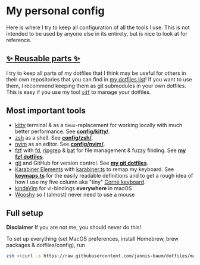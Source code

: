 # My personal config

Here is where I try to keep all configuration of all the tools I use. This is
not intended to be used by anyone else in its entirety, but is nice to look at
for reference.

## [:sparkles: Reusable parts :sparkles:](https://github.com/stars/jannis-baum/lists/my-dotfiles)

I try to keep all parts of my dotfiles that I think may be useful for others in
their own repositories that you can find in [my dotfiles
list](https://github.com/stars/jannis-baum/lists/my-dotfiles)! If you want to
use them, I recommend keeping them as git submodules in your own dotfiles. This
is easy if you use my tool
[`sdf`](https://github.com/jannis-baum/sync-dotfiles.zsh) to manage your
dotfiles.

## Most important tools

- [kitty](https://sw.kovidgoyal.net/kitty/) terminal & as a `tmux`-replacement
  for working locally with much better performance. See
    **[config/kitty/](config/kitty)**.
- [zsh](https://www.zsh.org) as a shell. See **[config/zsh/](config/zsh)**.
- [nvim](https://neovim.io) as an editor. See **[config/nvim/](config/nvim)**.
- [fzf](https://github.com/junegunn/fzf) with
  [fd](https://github.com/sharkdp/fd),
  [ripgrep](https://github.com/BurntSushi/ripgrep) &
  [bat](https://github.com/sharkdp/bat) for file management & fuzzy finding. See
  **[my fzf dotfiles](https://github.com/jannis-baum/fzf-dotfiles)**.
- [git](https://git-scm.com) and GitHub for version control. See **[my git
  dotfiles](https://github.com/jannis-baum/git.zsh-dotfiles.git)**.
- [Karabiner Elements](https://karabiner-elements.pqrs.org) with
  [karabiner.ts](https://github.com/evan-liu/karabiner.ts) to remap my keyboard.
  See **[keymaps.ts](lib/karabiner-config/src/keymap.ts)** for the easily
  readable definitions and to get a rough idea of how I use my five column aka
  "tiny" [Corne keyboard](https://github.com/foostan/crkbd).
- [kindaVim](https://kindavim.app) for vi-bindings **everywhere** in macOS
- [Wooshy](https://wooshy.app) so I (almost) never need to use a mouse

## Full setup

**Disclaimer** If you are not me, you should never do this!

To set up everything (set MacOS preferences, install Homebrew, brew packages &
dotfiles/config), run

```zsh
zsh <(curl -s https://raw.githubusercontent.com/jannis-baum/dotfiles/main/lib/setup/full-setup.sh)
```

